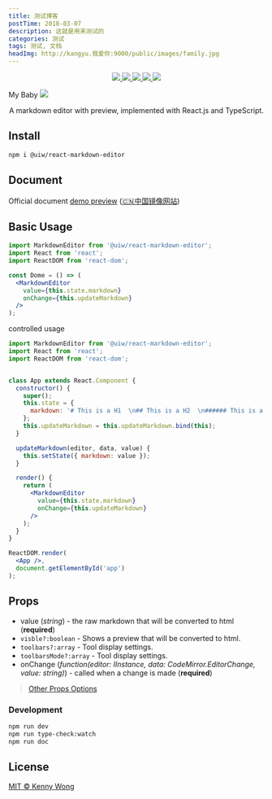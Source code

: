 ```yaml
---
title: 测试博客
postTime: 2018-03-07
description: 这就是用来测试的
categories: 测试
tags: 测试, 文档
headImg: http://kangyu.我爱你:9000/public/images/family.jpg
---
```

<p align="center">
  <a href="https://github.com/uiwjs/react-markdown-editor/issues">
    <img src="https://img.shields.io/github/issues/uiwjs/react-markdown-editor.svg">
  </a>
  <a href="https://github.com/uiwjs/react-markdown-editor/network">
    <img src="https://img.shields.io/github/forks/uiwjs/react-markdown-editor.svg">
  </a>
  <a href="https://github.com/uiwjs/react-markdown-editor/stargazers">
    <img src="https://img.shields.io/github/stars/uiwjs/react-markdown-editor.svg">
  </a>
  <a href="https://github.com/uiwjs/react-markdown-editor/releases">
    <img src="https://img.shields.io/github/release/uiwjs/react-markdown-editor.svg">
  </a>
  <a href="https://www.npmjs.com/package/@uiw/react-markdown-editor">
    <img src="https://img.shields.io/npm/v/@uiw/react-markdown-editor.svg">
  </a>
</p>
My Baby
<image class="myImg" src="http://kangyu.我爱你:9000/public/images/family.jpg">
<p align="center">
  A markdown editor with preview, implemented with React.js and TypeScript.
</p>

## Install

```bash
npm i @uiw/react-markdown-editor
```

## Document

Official document [demo preview](https://uiwjs.github.io/react-markdown-editor/) ([🇨🇳中国镜像网站](http://uiw.gitee.io/react-markdown-editor/))

## Basic Usage

```jsx
import MarkdownEditor from '@uiw/react-markdown-editor';
import React from 'react';
import ReactDOM from 'react-dom';

const Dome = () => (
  <MarkdownEditor
    value={this.state.markdown}
    onChange={this.updateMarkdown}
  />
);
```

controlled usage

```jsx
import MarkdownEditor from '@uiw/react-markdown-editor';
import React from 'react';
import ReactDOM from 'react-dom';


class App extends React.Component {
  constructor() {
    super();
    this.state = {
      markdown: '# This is a H1  \n## This is a H2  \n###### This is a H6',
    };
    this.updateMarkdown = this.updateMarkdown.bind(this);
  }

  updateMarkdown(editor, data, value) {
    this.setState({ markdown: value });
  }

  render() {
    return (
      <MarkdownEditor
        value={this.state.markdown}
        onChange={this.updateMarkdown}
      />
    );
  }
}

ReactDOM.render(
  <App />,
  document.getElementById('app')
);
```

## Props

- value (*string*) - the raw markdown that will be converted to html (**required**)
- `visble?:boolean` - Shows a preview that will be converted to html.
- `toolbars?:array` - Tool display settings.
- `toolbarsMode?:array` - Tool display settings.
- onChange (*function(editor: IInstance, data: CodeMirror.EditorChange, value: string)*) - called when a change is made (**required**)

> [Other Props Options](https://github.com/uiwjs/react-markdown-editor/blob/8de6abbf628b6d272d7da1c28e985fbbcba71b93/src/components/CodeMirror/index.tsx#L21-L60)


### Development

```bash
npm run dev
npm run type-check:watch
npm run doc
```

## License

[MIT © Kenny Wong](./LICENSE)